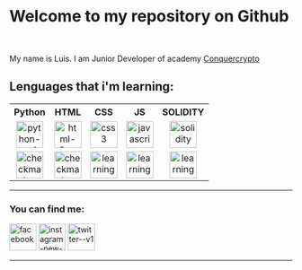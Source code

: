 <!DOCTYPE html>
<p><img src="https://github.com/liskoo1/liskoo1/assets/106185848/eda484f0-e9d3-49ca-a1a9-21c7d56202a0" alt=""></p>
<h1><b>Welcome to my repository on Github</b></h1>
<br>
<p>My name is Luis. I am Junior Developer of academy <a href="https://www.conquercrypto.com">Conquercrypto </a></p>
<h2> Lenguages that i'm learning:</h2>
<table style="text-align:center">
    <tr>
        <th>Python</th>
        <th>HTML</th>
        <th>CSS</th>
        <th>JS</th>
        <th>SOLIDITY</th>
    </tr>
    <tr>
        <td><img width="48" height="48" src="https://img.icons8.com/color/48/python--v1.png" alt="python--v1"/></td>
        <td><img  width="48" height="48" src="https://img.icons8.com/color/48/html-5--v1.png" alt="html-5--v1"/></td>
        <td><img width="48" height="48" src="https://img.icons8.com/color/48/css3.png" alt="css3"/></td>
        <td><img width="48" height="48" src="https://img.icons8.com/color/48/javascript--v1.png" alt="javascript--v1"/></td>
        <td><img width="48" height="48" src="https://img.icons8.com/color-glass/48/solidity.png" alt="solidity"/></td>
    </tr>
    <tr>
        <td><img width="48" height="48" src="https://img.icons8.com/clouds/48/checkmark--v1.png" alt="checkmark--v1"/></td>
        <td><img width="48" height="48" src="https://img.icons8.com/clouds/48/checkmark--v1.png" alt="checkmark--v1"/></td>
        <td><img width="48" height="48" src="https://img.icons8.com/clouds/100/learning.png" alt="learning"/></td>
        <td><img width="48" height="48" src="https://img.icons8.com/clouds/100/learning.png" alt="learning"/></td>
        <td><img width="48" height="48" src="https://img.icons8.com/clouds/100/learning.png" alt="learning"/></td>
    </tr>
</table>
<hr>
<h3>You can find me:</h3>
<p>
    <a href="https://www.facebook.com/luis.requenamellado" id="face"><img width="48" height="48" src="https://img.icons8.com/color/48/facebook.png" alt="facebook" id="face"/></a>
    <a href="https://www.instagram.com/luisrequenamell/" id="instagram"><img width="48" height="48" src="https://img.icons8.com/color/48/instagram-new--v1.png" alt="instagram-new--v1" id="intagram"/></a>
    <a href="https://twitter.com/Liskoo89" id="twetter"><img width="48" height="48" src="https://img.icons8.com/color/48/twitter--v1.png" alt="twitter--v1" id="twetter"/></a>
    </p>
    <hr>
<br>
<p><img src="https://github-readme-stats.vercel.app/api?username=liskoo1" alt=""></p>

   
